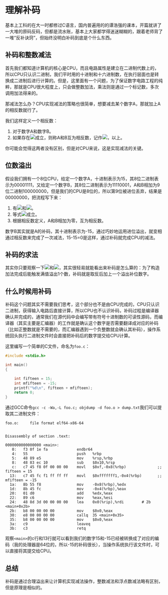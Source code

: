 # 理解补码

基本上工科的在大一时都修过C语言，国内普遍用的的谭浩强的课本，开篇就讲了一大堆的原码反码，但都是流水账，基本上大家都学得迷迷糊糊的，跟着老师背了一堆“反补诀窍”，但始终没明白补码到底是个什么东西。

## 补码和整数减法

首先我们都知道计算机的核心是CPU，而且电路属性是建立在二进制代数上的，所以CPU只认识二进制，我们平时用的十进制和十六进制数，在执行层面也是转换成二进制后进行计算的。但是，这里面有一个问题，为了保证数字电路工程的纯粹，那就是CPU很大程度上，只会做整数加法，乘法则是通过一个标记数，多次调用加法得来的。

那减法怎么办？CPU实现减法的策略也很简单，想要减去某个数字A，那就加上A的相反数就行了。

我们这样定义一个相反数：

1. 对于数字A和数字B。
2. 如果存在![](https://latex.codecogs.com/gif.latex?\small&space;A&plus;B=0)成立，则称A和B互为相反数，记作![](https://latex.codecogs.com/gif.latex?\small&space;B=-A)，以上。

你可能会觉得这两者没有区别，但是对CPU来说，这是实现减法的关键。

## 位数溢出

假设我们拥有一个8位CPU，给定一个数字A，十进制表示为15，其8位二进制表示为00001111，又给定一个数字B，其8位二进制表示为11110001，A和B相加为9位二进制100000000，但是我们的CPU是8位的，所以第9位被进位丢弃，结果是00000000，把流程写下来：

1. 有![ ](https://latex.codecogs.com/gif.latex?\small&space;A=[00001111]_{8})和![ ](https://latex.codecogs.com/gif.latex?\small&space;B=[11110001]_{8})。
2. 等式![](https://latex.codecogs.com/gif.latex?\small&space;[00001111]_{8}&plus;[11110001]_{8}=[00000000]_{8})成立。
3. 根据相反数定义，A和B相加为零，互为相反数。

数字B其实就是A的补码，其十进制表示为-15，通过巧妙地运用进位溢出，就变相通过相反数来完成了一次减法，15-15=0是这样，通过补码就完成CPU的减法。

## 补码的求法

其实你只要观察一下![ ](https://latex.codecogs.com/gif.latex?\small&space;A=[00001111]_{8})和![ ](https://latex.codecogs.com/gif.latex?\small&space;B=[11110001]_{8})，其实很轻易就能看出来补码是怎么算的：为了构造加法完成后能触发满值溢出1个数，补码就是取反后加上一个溢出补位数字。

## 什么时候用补码

补码这个问题其实不需要我们思考，这个部分也不是由CPU完成的，CPU只认识二进制，获得输入电路后直接计算，所以CPU也不认识补码，补码过程是编译器确认并完成的，通常我们在源代码中会编写带有符号十进制数的可读性源码，而编译器（其实主要是汇编器）的工作就是确认这个数字是否需要翻译成对应的补码（比如正整数就是不需要的，而汇编器遇到一个负整数就会确认其补码），操作系统回头执行二进制文件时会直接把补码后的数字提交给CPU计算。

这里编写一个简单的C文件，命名为`foo.c`：

```C
#include <stdio.h>

int main()
{

    int fifteen = 15;
    int mfifteen = -15;
    printf("%d\n", fifteen + mfifteen);
    return 0;
}
```

通过GCC命令`gcc -c -Wa,-L foo.c; objdump -d foo.o > dump.txt`我们可以提取其二进制文件：

```log
foo.o:     file format elf64-x86-64


Disassembly of section .text:

0000000000000000 <main>:
   0:	f3 0f 1e fa          	endbr64 
   4:	55                   	push   %rbp
   5:	48 89 e5             	mov    %rsp,%rbp
   8:	48 83 ec 10          	sub    $0x10,%rsp
   c:	c7 45 f8 0f 00 00 00 	movl   $0xf,-0x8(%rbp)              ;; fifteen = 15
  13:	c7 45 fc f1 ff ff ff 	movl   $0xfffffff1,-0x4(%rbp)       ;; mfifteen = -15
  1a:	8b 55 f8             	mov    -0x8(%rbp),%edx
  1d:	8b 45 fc             	mov    -0x4(%rbp),%eax
  20:	01 d0                	add    %edx,%eax
  22:	89 c6                	mov    %eax,%esi
  24:	48 8d 3d 00 00 00 00 	lea    0x0(%rip),%rdi        # 2b <main+0x2b>
  2b:	b8 00 00 00 00       	mov    $0x0,%eax
  30:	e8 00 00 00 00       	callq  35 <main+0x35>
  35:	b8 00 00 00 00       	mov    $0x0,%eax
  3a:	c9                   	leaveq 
  3b:	c3                   	retq   
```

观察`<main>`的c行和13行就可以看到我们的数字15和-15已经被转换成了对应的编码（我的处理器是64位的，所以-15的补码很长），当操作系统执行该文件时，可以直接将其提交给CPU。

## 总结

补码是通过合理溢出来让计算机实现减法操作，整数减法和浮点数减法略有区别，但是原理是相似的。
